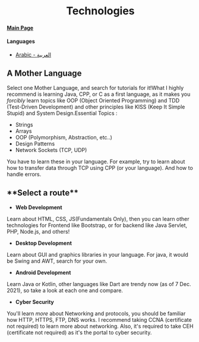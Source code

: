 <h1 align='center'>Technologies</h1>

#### [Main Page](../../README)

#### Languages

- [Arabic - العربية](../ar/technologies)

## A Mother Language

Select one Mother Language, and search for tutorials for it!What I highly recommend is learning Java, CPP, or C as a first language, as it makes you _forcibly_ learn topics like OOP (Object Oriented Programming) and TDD (Test-Driven Development) and other principles like KISS (Keep It Simple Stupid) and System Design.Essential Topics :

- Strings
- Arrays
- OOP (Polymorphism, Abstraction, etc..)
- Design Patterns
- Network Sockets (TCP, UDP)

You have to learn these in your language. For example, try to learn about how to transfer data through TCP using CPP (or your language). And how to handle errors.

## \***\*Select a route\*\***

- **Web Development**

Learn about HTML, CSS, JS(Fundamentals Only), then you can learn other technologies for Frontend like Bootstrap, or for backend like Java Servlet, PHP, Node.js, and others!

- **Desktop Development**

Learn about GUI and graphics libraries in your language. For java, it would be Swing and AWT, search for your own.

- **Android Development**

Learn Java or Kotlin, other languages like Dart are trendy now (as of 7 Dec. 2021), so take a look at each one and compare.

- **Cyber Security**

You'll learn _more_ about Networking and protocols, you should be familiar how HTTP, HTTPS, FTP, DNS works. I recommend taking CCNA (certificate not required) to learn more about networking. Also, it's required to take CEH (certificate not required) as it's the portal to cyber security.
